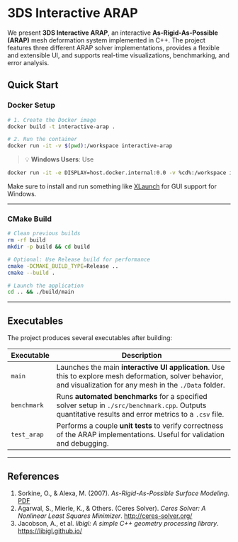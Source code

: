 # 3DS Interactive ARAP

We present **3DS Interactive ARAP**, an interactive **As-Rigid-As-Possible (ARAP)** mesh deformation system implemented in C++. The project features three different ARAP solver implementations, provides a flexible and extensible UI, and supports real-time visualizations, benchmarking, and error analysis.


##  Quick Start

### Docker Setup

```bash
# 1. Create the Docker image
docker build -t interactive-arap .

# 2. Run the container
docker run -it -v $(pwd):/workspace interactive-arap
```

> 💡 **Windows Users**: Use  
```bash
docker run -it -e DISPLAY=host.docker.internal:0.0 -v %cd%:/workspace interactive-arap
```
Make sure to install and run something like [XLaunch](https://sourceforge.net/projects/xming/) for GUI support for Windows.

---

### CMake Build

```bash
# Clean previous builds
rm -rf build
mkdir -p build && cd build

# Optional: Use Release build for performance
cmake -DCMAKE_BUILD_TYPE=Release .. 
cmake --build .

# Launch the application
cd .. && ./build/main
```

---

## Executables

The project produces several executables after building:

| Executable        | Description |
|-------------------|-------------|
| `main`            | Launches the main **interactive UI application**. Use this to explore mesh deformation, solver behavior, and visualization for any mesh in the `./Data` folder. |
| `benchmark`       | Runs **automated benchmarks** for a specified solver setup in `./src/benchmark.cpp`. Outputs quantitative results and error metrics to a `.csv` file. |
| `test_arap`| Performs a couple **unit tests** to verify correctness of the ARAP implementations. Useful for validation and debugging. |

---

## References

1. Sorkine, O., & Alexa, M. (2007). *As-Rigid-As-Possible Surface Modeling*. [PDF](https://igl.ethz.ch/projects/ARAP/)
2. Agarwal, S., Mierle, K., & Others. (Ceres Solver). *Ceres Solver: A Nonlinear Least Squares Minimizer*. http://ceres-solver.org/
3. Jacobson, A., et al. *libigl: A simple C++ geometry processing library*. https://libigl.github.io/